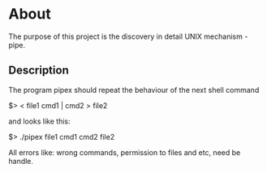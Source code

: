 # About

The purpose of this project is the discovery in detail UNIX mechanism - pipe.


## Description

The program pipex should repeat the behaviour of the next shell command

$> < file1 cmd1 | cmd2 > file2

and looks like this:

$> ./pipex file1 cmd1 cmd2 file2

All errors like: wrong commands, permission to files and etc, need be handle.
